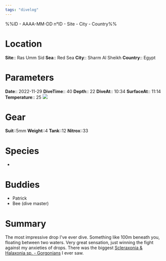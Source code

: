 ```yaml
---
tags: "divelog"
---
```

%%ID - AAAA-MM-DD n°ID - Site - City - Country%%
# Location
**Site**:: Ras Umm Sid
**Sea**:: Red Sea
**City**:: Sharm Al Sheikh
**Country**:: Egypt

# Parameters
**Date**:: 2022-11-29
**DiveTime**:: 40
**Depth**:: 22
**DiveAt**:: 10:34
**SurfaceAt**:: 11:14
**Temperature**:: 25
![](7D498E75-46AB-4BD5-9D11-B9785BCF9052.jpeg)

# Gear
**Suit**::5mm
**Weight**::4
**Tank**::12
**Nitrox**::33

# Species
- 
# Buddies 
- Patrick
- Bee (dive master)
# Summary
The most impressive drop I've ever dive. Something like 100m beneath you, floating between two waters. Very great sensation, just winning the fight against my anxieties of drops. There was the biggest [Scleraxonia & Halaxonia sp. - Gorgonians](Scleraxonia%20&%20Halaxonia%20sp.%20-%20Gorgonians.md) I ever saw.
